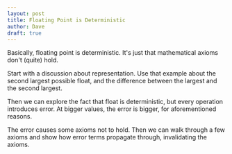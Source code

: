 ```yaml
---
layout: post
title: Floating Point is Deterministic
author: Dave
draft: true
---
```


Basically, floating point is deterministic.
It's just that mathematical axioms don't (quite) hold.

Start with a discussion about representation.
Use that example about the second largest possible float, and the difference between the largest and the second largest.

Then we can explore the fact that float is deterministic, but every operation introduces error.
At bigger values, the error is bigger, for aforementioned reasons.

The error causes some axioms not to hold.
Then we can walk through a few axioms and show how error terms propagate through, invalidating the axioms.



